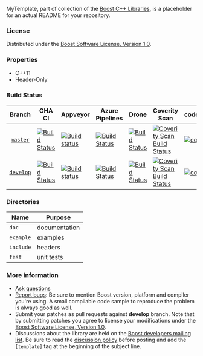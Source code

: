 MyTemplate, part of collection of the [Boost C++ Libraries](http://github.com/boostorg), is a placeholder for an actual README for your repository.

### License

Distributed under the [Boost Software License, Version 1.0](http://www.boost.org/LICENSE_1_0.txt).

### Properties

* C++11
* Header-Only

### Build Status

<!-- boost-ci/tools/makebadges.sh --repo template --appveyorbadge appverorbadgeid --codecovbadge covecovbadgeid --coverity boostorg-template -p -d -->
| Branch          | GHA CI | Appveyor | Azure Pipelines | Drone | Coverity Scan | codecov.io | Deps | Docs | Tests |
| :-------------: | ------ | -------- | --------------- | ----- | ------------- | ---------- | ---- | ---- | ----- |
| [`master`](https://github.com/boostorg/template/tree/master) | [![Build Status](https://github.com/boostorg/template/actions/workflows/ci.yml/badge.svg?branch=master)](https://github.com/boostorg/template/actions?query=branch:master) | [![Build status](https://ci.appveyor.com/api/projects/status/appverorbadgeid/branch/master?svg=true)](https://ci.appveyor.com/project/cppalliance/template/branch/master) | [![Build Status](https://dev.azure.com/boostorg/template/_apis/build/status/boostorg.template?branchName=master)](https://dev.azure.com/boostorg/template/_build/latest?definitionId=8&branchName=master) | [![Build Status](https://drone.cpp.al/api/badges/boostorg/template/status.svg?ref=refs/heads/master)](https://drone.cpp.al/boostorg/template) | [![Coverity Scan Build Status](https://scan.coverity.com/projects/boostorg-template/badge.svg)](https://scan.coverity.com/projects/boostorg-template) | [![codecov](https://codecov.io/gh/boostorg/template/branch/master/graph/badge.svg?token=covecovbadgeid)](https://codecov.io/gh/boostorg/template/tree/master) | [![Deps](https://img.shields.io/badge/deps-master-brightgreen.svg)](https://pdimov.github.io/boostdep-report/master/template.html) | [![Documentation](https://img.shields.io/badge/docs-master-brightgreen.svg)](https://www.boost.org/doc/libs/master/libs/template) | [![Enter the Matrix](https://img.shields.io/badge/matrix-master-brightgreen.svg)](https://www.boost.org/development/tests/master/developer/template.html) |
| [`develop`](https://github.com/boostorg/template/tree/develop) | [![Build Status](https://github.com/boostorg/template/actions/workflows/ci.yml/badge.svg?branch=develop)](https://github.com/boostorg/template/actions?query=branch:develop) | [![Build status](https://ci.appveyor.com/api/projects/status/appverorbadgeid/branch/develop?svg=true)](https://ci.appveyor.com/project/cppalliance/template/branch/develop) | [![Build Status](https://dev.azure.com/boostorg/template/_apis/build/status/boostorg.template?branchName=develop)](https://dev.azure.com/boostorg/template/_build/latest?definitionId=8&branchName=develop) | [![Build Status](https://drone.cpp.al/api/badges/boostorg/template/status.svg?ref=refs/heads/develop)](https://drone.cpp.al/boostorg/template) | [![Coverity Scan Build Status](https://scan.coverity.com/projects/boostorg-template/badge.svg)](https://scan.coverity.com/projects/boostorg-template) | [![codecov](https://codecov.io/gh/boostorg/template/branch/develop/graph/badge.svg?token=covecovbadgeid)](https://codecov.io/gh/boostorg/template/tree/develop) | [![Deps](https://img.shields.io/badge/deps-develop-brightgreen.svg)](https://pdimov.github.io/boostdep-report/develop/template.html) | [![Documentation](https://img.shields.io/badge/docs-develop-brightgreen.svg)](https://www.boost.org/doc/libs/develop/libs/template) | [![Enter the Matrix](https://img.shields.io/badge/matrix-develop-brightgreen.svg)](https://www.boost.org/development/tests/develop/developer/template.html) |

### Directories

| Name        | Purpose                        |
| ----------- | ------------------------------ |
| `doc`       | documentation                  |
| `example`   | examples                       |
| `include`   | headers                        |
| `test`      | unit tests                     |

### More information

* [Ask questions](http://stackoverflow.com/questions/ask?tags=c%2B%2B,boost,boost-template)
* [Report bugs](https://github.com/boostorg/template/issues): Be sure to mention Boost version, platform and compiler you're using. A small compilable code sample to reproduce the problem is always good as well.
* Submit your patches as pull requests against **develop** branch. Note that by submitting patches you agree to license your modifications under the [Boost Software License, Version 1.0](http://www.boost.org/LICENSE_1_0.txt).
* Discussions about the library are held on the [Boost developers mailing list](http://www.boost.org/community/groups.html#main). Be sure to read the [discussion policy](http://www.boost.org/community/policy.html) before posting and add the `[template]` tag at the beginning of the subject line.

